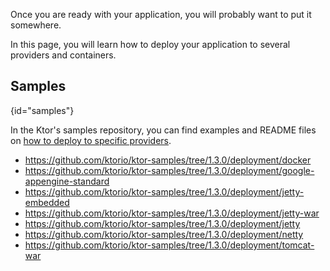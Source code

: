 [//]: # (title: Deploy)
[//]: # (category: servers)
[//]: # (permalink: /servers/deploy.html)
[//]: # (keywords: google-appengine-standard jetty-embedded jetty-war netty tomcat-war heroku nginx war fat-jar docker packing proguard)
[//]: # (caption: Deployment)
[//]: # (children: /servers/deploy/)



Once you are ready with your application, you will probably want to put it somewhere.

In this page, you will learn how to deploy your application to several providers and containers. 





## Samples
{id="samples"}

In the Ktor's samples repository, you can find examples and README files
on [how to deploy to specific providers](https://github.com/ktorio/ktor-samples/tree/1.3.0/deployment).

* <https://github.com/ktorio/ktor-samples/tree/1.3.0/deployment/docker>
* <https://github.com/ktorio/ktor-samples/tree/1.3.0/deployment/google-appengine-standard>
* <https://github.com/ktorio/ktor-samples/tree/1.3.0/deployment/jetty-embedded>
* <https://github.com/ktorio/ktor-samples/tree/1.3.0/deployment/jetty-war>
* <https://github.com/ktorio/ktor-samples/tree/1.3.0/deployment/jetty>
* <https://github.com/ktorio/ktor-samples/tree/1.3.0/deployment/netty>
* <https://github.com/ktorio/ktor-samples/tree/1.3.0/deployment/tomcat-war>
